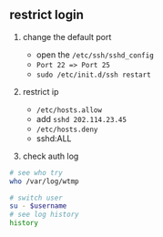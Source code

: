 ## restrict login  
1. change the default port     
    + open the `/etc/ssh/sshd_config`  
    + `Port 22 => Port 25`  
    + `sudo /etc/init.d/ssh restart ` 

2. restrict ip  
    + `/etc/hosts.allow`  
    + add `sshd 202.114.23.45` 
    + `/etc/hosts.deny`  
    + sshd:ALL  

3. check auth log  
```bash
# see who try  
who /var/log/wtmp

# switch user  
su - $username  
# see log history  
history 

```